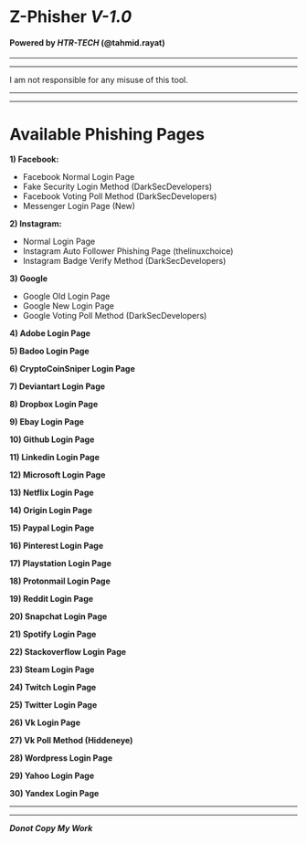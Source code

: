 # **Z-Phisher**     *V-1.0*
#### Powered by ***HTR-TECH*** (**@tahmid.rayat**)
***
***
I am not responsible for any misuse of this tool.
***
***
# Available Phishing Pages
**1) Facebook:**
- Facebook Normal Login Page
- Fake Security Login Method (DarkSecDevelopers)
- Facebook Voting Poll Method (DarkSecDevelopers)
- Messenger Login Page (New)

**2) Instagram:**
- Normal Login Page
- Instagram Auto Follower Phishing Page (thelinuxchoice)
- Instagram Badge Verify Method (DarkSecDevelopers)

**3) Google**
- Google Old Login Page
- Google New Login Page
- Google Voting Poll Method (DarkSecDevelopers)

**4) Adobe Login Page**

**5) Badoo Login Page**

**6) CryptoCoinSniper Login Page**

**7) Deviantart Login Page**

**8) Dropbox Login Page**

**9) Ebay Login Page**

**10) Github Login Page**

**11) Linkedin Login Page**

**12) Microsoft Login Page**

**13) Netflix Login Page**

**14) Origin Login Page**

**15) Paypal Login Page**

**16) Pinterest Login Page**

**17) Playstation  Login Page**

**18) Protonmail Login Page**

**19) Reddit Login Page**

**20) Snapchat Login Page**

**21) Spotify Login Page**

**22) Stackoverflow Login Page**

**23) Steam Login Page**

**24) Twitch Login Page**

**25) Twitter Login Page**

**26) Vk Login Page**

**27) Vk Poll Method (Hiddeneye)**

**28) Wordpress  Login Page**

**29) Yahoo Login Page**

**30) Yandex Login Page**
***
***

***Donot Copy My Work***
